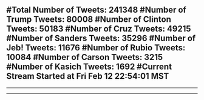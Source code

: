 #Total Number of Tweets: 241348 
#Number of Trump Tweets: 80008
#Number of Clinton Tweets: 50183
#Number of Cruz Tweets: 49215
#Number of Sanders Tweets: 35296
#Number of Jeb! Tweets: 11676
#Number of Rubio Tweets: 10084
#Number of Carson Tweets: 3215
#Number of Kasich Tweets: 1692
#Current Stream Started at Fri Feb 12 22:54:01 MST
---
---
---
